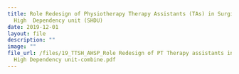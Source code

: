```yaml
---
title: Role Redesign of Physiotherapy Therapy Assistants (TAs) in Surgical
  High  Dependency unit (SHDU)
date: 2019-12-01
layout: file
description: ""
image: ""
file_url: /files/19_TTSH_AHSP_Role Redesign of PT Therapy assistants in Surgical
  High Dependency unit-combine.pdf
---
```


